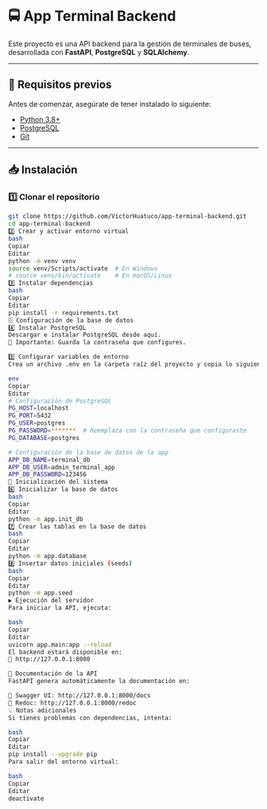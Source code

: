 # 🚍 App Terminal Backend

Este proyecto es una API backend para la gestión de terminales de buses, desarrollada con **FastAPI**, **PostgreSQL** y **SQLAlchemy**.

---

## 📌 Requisitos previos

Antes de comenzar, asegúrate de tener instalado lo siguiente:

- [Python 3.8+](https://www.python.org/downloads/)
- [PostgreSQL](https://www.postgresql.org/download/)
- [Git](https://git-scm.com/downloads)

---

## 📥 Instalación

### 1️⃣ Clonar el repositorio

```bash
git clone https://github.com/VictorHuatuco/app-terminal-backend.git
cd app-terminal-backend
2️⃣ Crear y activar entorno virtual
bash
Copiar
Editar
python -m venv venv
source venv/Scripts/activate  # En Windows
# source venv/bin/activate    # En macOS/Linux
3️⃣ Instalar dependencias
bash
Copiar
Editar
pip install -r requirements.txt
🗄 Configuración de la base de datos
4️⃣ Instalar PostgreSQL
Descargar e instalar PostgreSQL desde aquí.
🔹 Importante: Guarda la contraseña que configures.

5️⃣ Configurar variables de entorno
Crea un archivo .env en la carpeta raíz del proyecto y copia lo siguiente:

env
Copiar
Editar
# Configuración de PostgreSQL
PG_HOST=localhost
PG_PORT=5432
PG_USER=postgres
PG_PASSWORD=*******  # Reemplaza con la contraseña que configuraste
PG_DATABASE=postgres

# Configuración de la base de datos de la app
APP_DB_NAME=terminal_db
APP_DB_USER=admin_terminal_app
APP_DB_PASSWORD=123456
🚀 Inicialización del sistema
6️⃣ Inicializar la base de datos
bash
Copiar
Editar
python -m app.init_db
7️⃣ Crear las tablas en la base de datos
bash
Copiar
Editar
python -m app.database
8️⃣ Insertar datos iniciales (seeds)
bash
Copiar
Editar
python -m app.seed
▶️ Ejecución del servidor
Para iniciar la API, ejecuta:

bash
Copiar
Editar
uvicorn app.main:app --reload
El backend estará disponible en:
🔗 http://127.0.0.1:8000

📄 Documentación de la API
FastAPI genera automáticamente la documentación en:

📜 Swagger UI: http://127.0.0.1:8000/docs
📄 Redoc: http://127.0.0.1:8000/redoc
💡 Notas adicionales
Si tienes problemas con dependencias, intenta:

bash
Copiar
Editar
pip install --upgrade pip
Para salir del entorno virtual:

bash
Copiar
Editar
deactivate
